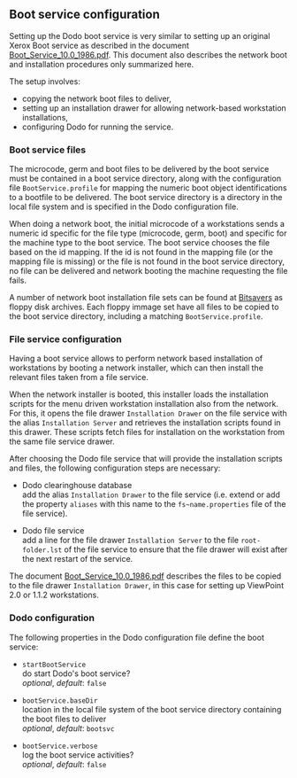 ## Boot service configuration

Setting up the Dodo boot service is very similar to setting up an original
Xerox Boot service as described in the document
[Boot_Service_10.0_1986.pdf](http://bitsavers.informatik.uni-stuttgart.de/pdf/xerox/xns_services/services_10.0/Network_Shared_Services_10.0/610E02850_Boot_Service_10.0_1986.pdf).
This document also describes the network boot and installation procedures only
summarized here.

The setup involves:
- copying the network boot files to deliver,
- setting up an installation drawer for allowing network-based workstation installations,
- configuring Dodo for running the service.

### Boot service files

The microcode, germ and boot files to be delivered by the boot service must be
contained in a boot service directory, along with the configuration file
`BootService.profile` for mapping the numeric boot object identifications
to a bootfile to be delivered. The boot service directory is a directory in the
local file system and is specified in the Dodo configuration file.

When doing a network boot, the initial microcode of a workstations sends a numeric
id specific for the file type (microcode, germ, boot) and specific for the machine
type to the boot service. The boot service chooses
the file based on the id mapping. If the id is not found in the mapping file (or the
mapping file is missing) or the file is not found in the boot service directory, no
file can be delivered and network booting the machine requesting the file fails.

A number of network boot installation file sets can be found at
[Bitsavers](http://bitsavers.org/bits/Xerox/Services/) as floppy disk archives.
Each floppy immage set have all files to be copied to the boot service directory,
including a matching `BootService.profile`.

### File service configuration

Having a boot service allows to perform network based installation of workstations
by booting a network installer, which can then install the relevant files taken from
a file service.

When the network installer is booted, this installer loads the installation scripts for
the menu driven workstation installation also from the network. For this, it opens
the file drawer `Installation Drawer` on the file service with the alias
`Installation Server` and retrieves the installation scripts found in this
drawer. These scripts fetch files for installation on the workstation from the same
file service drawer.

After choosing the Dodo file service that will provide the installation scripts and
files, the following configuration steps are necessary:

- Dodo clearinghouse database    
add the alias `Installation Drawer` to the file service (i.e. extend or add
the property `aliases` with this name to the `fs~name.properties` file of
the file service).

- Dodo file service    
add a line for the file drawer `Installation Server` to the file `root-folder.lst`
of the file service to ensure that the file drawer will exist after the next restart
of the service.

The document [Boot_Service_10.0_1986.pdf](http://bitsavers.informatik.uni-stuttgart.de/pdf/xerox/xns_services/services_10.0/Network_Shared_Services_10.0/610E02850_Boot_Service_10.0_1986.pdf)
describes the files to be copied to the file drawer `Installation Drawer`,
in this case for setting up ViewPoint 2.0 or 1.1.2 workstations.

### Dodo configuration

The following properties in the Dodo configuration file define the boot service:

- `startBootService`    
do start Dodo's boot service?    
_optional_, _default_: `false`

- `bootService.baseDir`    
location in the local file system of the boot service directory containing the boot files to deliver    
_optional_, _default_: `bootsvc`

- `bootService.verbose`    
log the boot service activities?   
_optional_, _default_: `false`

